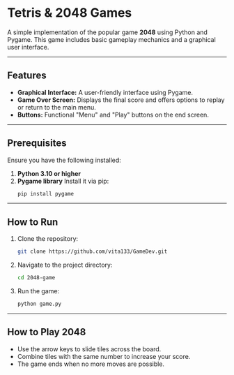 # Tetris & 2048 Games

A simple implementation of the popular game **2048** using Python and Pygame. This game includes basic gameplay mechanics and a graphical user interface.

---

## Features
- **Graphical Interface:** A user-friendly interface using Pygame.
- **Game Over Screen:** Displays the final score and offers options to replay or return to the main menu.
- **Buttons:** Functional "Menu" and "Play" buttons on the end screen.

---

## Prerequisites
Ensure you have the following installed:

1. **Python 3.10 or higher**
2. **Pygame library**
   Install it via pip:
   ```bash
   pip install pygame
   ```

---

## How to Run
1. Clone the repository:
   ```bash
   git clone https://github.com/vita133/GameDev.git
   ```
2. Navigate to the project directory:
   ```bash
   cd 2048-game
   ```
3. Run the game:
   ```bash
   python game.py
   ```
---

## How to Play 2048
- Use the arrow keys to slide tiles across the board.
- Combine tiles with the same number to increase your score.
- The game ends when no more moves are possible.
